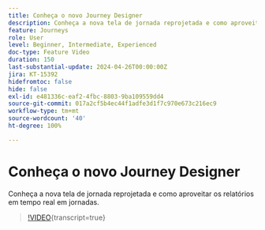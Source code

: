 ```yaml
---
title: Conheça o novo Journey Designer
description: Conheça a nova tela de jornada reprojetada e como aproveitar os relatórios em tempo real em jornadas.
feature: Journeys
role: User
level: Beginner, Intermediate, Experienced
doc-type: Feature Video
duration: 150
last-substantial-update: 2024-04-26T00:00:00Z
jira: KT-15392
hidefromtoc: false
hide: false
exl-id: e481336c-eaf2-4fbc-8803-9ba109559dd4
source-git-commit: 017a2cf5b4ec44f1adfe3d1f7c970e673c216ec9
workflow-type: tm+mt
source-wordcount: '40'
ht-degree: 100%

---
```


# Conheça o novo Journey Designer

Conheça a nova tela de jornada reprojetada e como aproveitar os relatórios em tempo real em jornadas.

>[!VIDEO](https://video.tv.adobe.com/v/3428767/?learn=on){transcript=true}
